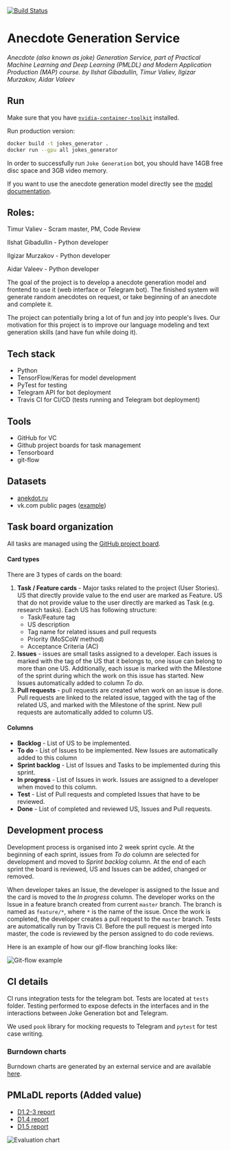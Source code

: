 [![Build Status](https://travis-ci.com/Nitrogen13/joke-generation-service.svg?branch=master)](https://travis-ci.com/Nitrogen13/joke-generation-service)

# Anecdote Generation Service
*Anecdote (also known as joke) Generation Service, part of Practical Machine Learning and Deep Learning (PMLDL)
and Modern Application Production (MAP) course.*
*by Ilshat Gibadullin, Timur Valiev, Ilgizar Murzakov, Aidar Valeev*

## Run
Make sure that you have [`nvidia-container-toolkit`](https://github.com/NVIDIA/nvidia-docker)  installed.

Run production version:
```bash
docker build -t jokes_generator . 
docker run --gpu all jokes_generator 
```

In order to successfully run `Joke Generation` bot, you should have 14GB free disc space and 3GB video memory.

If you want to use the anecdote generation model directly see the [model documentation](ruGPT2/README.md).


## Roles:
Timur Valiev - Scram master, PM, Code Review

Ilshat Gibadullin - Python developer

Ilgizar Murzakov - Python developer

Aidar Valeev - Python developer

The goal of the project is to develop a anecdote generation model and frontend to use it 
(web interface or Telegram bot). The finished system will generate random anecdotes on request, 
or take beginning of an anecdote and complete it.

The project can potentially bring a lot of fun and joy into people's lives. 
Our motivation for this project is to improve our language modeling and text generation skills 
(and have fun while doing it).   


## Tech stack
* Python 
* TensorFlow/Keras for model development
* PyTest for testing
* Telegram API for bot deployment
* Travis CI for CI/CD (tests running and Telegram bot deployment)

## Tools
* GitHub for VC
* Github project boards for task management
* Tensorboard
* git-flow

## Datasets
* [anekdot.ru](https://www.anekdot.ru/)
* vk.com public pages ([example](https://vk.com/jumoreski))

## Task board organization
All tasks are managed using the [GitHub project board](https://github.com/Nitrogen13/joke-generation-service/projects/2).

#### Card types
There are 3 types of cards on the board:
1. **Task / Feature cards** - Major tasks related to the project (User Stories). US that directly 
provide value to the end user are marked as Feature. US that do not provide value to the user directly are marked 
as Task (e.g. research tasks). Each US has following structure:
    * Task/Feature tag
    * US description
    * Tag name for related issues and pull requests
    * Priority (MoSCoW method)
    * Acceptance Criteria (AC)
1. **Issues** - issues are small tasks assigned to a developer. Each issues is marked with the tag of the US that it 
belongs to, one issue can belong to more than one US. Additionally, each issue is marked with the Milestone of the
sprint during which the work on this issue has started. New Issues automatically added to column *To do*.
1. **Pull requests** - pull requests are created when work on an issue is done. Pull requests are linked to the related 
issue, tagged with the tag of the related US, and marked with the Milestone of the sprint. New pull requests are 
automatically added to column US.

#### Columns 
* **Backlog** - List of US to be implemented.
* **To do** - List of Issues to be implemented. New Issues are automatically added to this column 
* **Sprint backlog** - List of Issues and Tasks to be implemented during this sprint.
* **In progress** - List of Issues in work. Issues are assigned to a developer when moved to this column.
* **Test** - List of Pull requests and completed Issues that have to be reviewed.
* **Done** - List of completed and reviewed US, Issues and Pull requests.

## Development process
Development process is organised into 2 week sprint cycle. At the beginning of each sprint, issues from *To do* column
are selected for development and moved to *Sprint backlog* column. At the end of each sprint the board is reviewed, 
US and Issues can be added, changed or removed.

When developer takes an Issue, the developer is assigned to the Issue and the card is moved to the *In progress* column.
The developer works on the Issue in a feature branch created from current `master` branch. The branch is named as 
`feature/*`, where `*` is the name of the issue. 
Once the work is completed, the developer creates a pull request to the `master` branch. Tests are automatically run 
by Travis CI. Before the pull request is merged into master, the code is reviewed by the person assigned to do code 
reviews.

Here is an example of how our gif-flow branching looks like:

![Git-flow example](https://sun9-54.userapi.com/c855424/v855424377/239981/L71RgGtdccY.jpg)


## CI details
Cl runs integration tests for the telegram bot. Tests are located at `tests`
folder. Testing performed to expose defects in the interfaces and in the
interactions between Joke Generation bot and Telegram.

We used `pook` library for mocking requests to Telegram and `pytest` for
test case writing. 

### Burndown charts  
Burndown charts are generated by an external service and are available 
[here](http://radekstepan.com/burnchart/#!/Nitrogen13/joke-generation-service). 


## PMLaDL reports (Added value)
* [D1.2-3 report](https://docs.google.com/document/d/1glTFTSRTlGs8IzuBljlIg9i5bvsGj1IOCFR_f2FSK1I/edit?usp=sharing)
* [D1.4 report](https://docs.google.com/document/d/1gU_4gnmQ1Fy-h28csdIIT_OutgjfCzKi_W-iu5qKVKs/edit?usp=sharing)
* [D1.5 report](https://docs.google.com/document/d/1KE6sYw9aejK9bPQYOA9aoucadcvU0rqfimxdLf6Zts0/edit?usp=sharing)

![Evaluation chart](https://docs.google.com/spreadsheets/d/e/2PACX-1vSHDLY6gFINy8nBgLJb81mLj9IkczivmAyML4zdw_dxAN6vNRxIOuSpkBkKgUA4ixQG_P8MFCwEXwbY/pubchart?oid=1788999918&amp;format=image)
